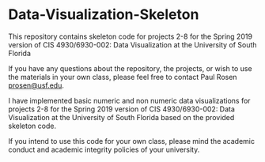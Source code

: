 # Data-Visualization-Skeleton
This repository contains skeleton code for projects 2-8 for the Spring 2019 version of CIS 4930/6930-002: Data Visualization at the University of South Florida

If you have any questions about the repository, the projects, or wish to use the materials in your own class, please feel free to contact Paul Rosen <prosen@usf.edu>.

I have implemented basic numeric and non numeric data visualizations for projects 2-8 for the Spring 2019 version of CIS 4930/6930-002: Data Visualization at the University of South Florida based on the provided skeleton code.
 
If you intend to use this code for your own class, please mind the academic conduct and academic integrity policies of your university.
